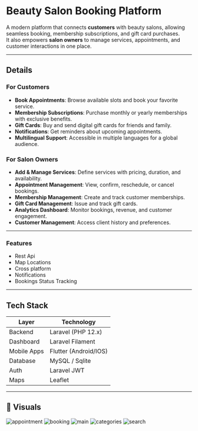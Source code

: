 #  Beauty Salon Booking Platform

A modern platform that connects **customers** with beauty salons, allowing seamless booking, membership subscriptions, and gift card purchases.  
It also empowers **salon owners** to manage services, appointments, and customer interactions in one place.  

---

##  Details

###  For Customers
-  **Book Appointments**: Browse available slots and book your favorite service.  
-  **Membership Subscriptions**: Purchase monthly or yearly memberships with exclusive benefits.  
-  **Gift Cards**: Buy and send digital gift cards for friends and family.  
-  **Notifications**: Get reminders about upcoming appointments.  
-  **Multilingual Support**: Accessible in multiple languages for a global audience.  

###  For Salon Owners
-  **Add & Manage Services**: Define services with pricing, duration, and availability.  
-  **Appointment Management**: View, confirm, reschedule, or cancel bookings.  
-  **Membership Management**: Create and track customer memberships.  
-  **Gift Card Management**: Issue and track gift cards.  
-  **Analytics Dashboard**: Monitor bookings, revenue, and customer engagement.  
-  **Customer Management**: Access client history and preferences.  

---

###  Features
- Rest Api
- Map Locations
- Cross platform
- Notifications
- Bookings Status Tracking

---

##  Tech Stack

| Layer        | Technology             |
|--------------|------------------------|
| Backend      | Laravel (PHP 12.x)     |
| Dashboard    | Laravel Filament       |
| Mobile Apps  | Flutter (Android/IOS)	|
| Database     | MySQL / Sqlite		      |
| Auth         | Laravel JWT 		        |
| Maps         | Leaflet		            |


---

## 📸 Visuals

![appointment](https://github.com/Skaf-Maya/mockups/blob/main/4bookus/user/appointment.png)
![booking](https://github.com/Skaf-Maya/mockups/blob/main/4bookus/user/booking.png)
![main](https://github.com/Skaf-Maya/mockups/blob/main/4bookus/user/main.png)
![categories](https://github.com/Skaf-Maya/mockups/blob/main/4bookus/user/categories.png)
![search](https://github.com/Skaf-Maya/mockups/blob/main/4bookus/user/search.png)
